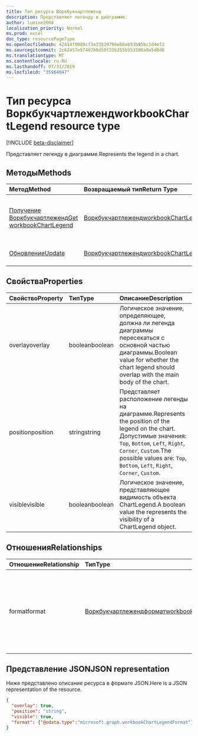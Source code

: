 ```yaml
---
title: Тип ресурса Воркбукчартлеженд
description: Представляет легенду в диаграмме.
author: lumine2008
localization_priority: Normal
ms.prod: excel
doc_type: resourcePageType
ms.openlocfilehash: 42414f0089cf3e33529796ebbeb53b95bc1d4ef2
ms.sourcegitcommit: 2c62457e57467b8d50f21b255b553106a9a5d8d6
ms.translationtype: MT
ms.contentlocale: ru-RU
ms.lasthandoff: 07/31/2019
ms.locfileid: "35964047"
---
```

# <a name="workbookchartlegend-resource-type"></a><span data-ttu-id="a59f7-103">Тип ресурса Воркбукчартлеженд</span><span class="sxs-lookup"><span data-stu-id="a59f7-103">workbookChartLegend resource type</span></span>

[!INCLUDE [beta-disclaimer](../../includes/beta-disclaimer.md)]

<span data-ttu-id="a59f7-104">Представляет легенду в диаграмме.</span><span class="sxs-lookup"><span data-stu-id="a59f7-104">Represents the legend in a chart.</span></span>

## <a name="methods"></a><span data-ttu-id="a59f7-105">Методы</span><span class="sxs-lookup"><span data-stu-id="a59f7-105">Methods</span></span>

| <span data-ttu-id="a59f7-106">Метод</span><span class="sxs-lookup"><span data-stu-id="a59f7-106">Method</span></span>           | <span data-ttu-id="a59f7-107">Возвращаемый тип</span><span class="sxs-lookup"><span data-stu-id="a59f7-107">Return Type</span></span>    |<span data-ttu-id="a59f7-108">Описание</span><span class="sxs-lookup"><span data-stu-id="a59f7-108">Description</span></span>|
|:---------------|:--------|:----------|
|[<span data-ttu-id="a59f7-109">Получение Воркбукчартлеженд</span><span class="sxs-lookup"><span data-stu-id="a59f7-109">Get workbookChartLegend</span></span>](../api/chartlegend-get.md) | [<span data-ttu-id="a59f7-110">Воркбукчартлеженд</span><span class="sxs-lookup"><span data-stu-id="a59f7-110">workbookChartLegend</span></span>](workbookchartlegend.md) |<span data-ttu-id="a59f7-111">Чтение свойств и связей объекта chartLegend.</span><span class="sxs-lookup"><span data-stu-id="a59f7-111">Read properties and relationships of chartLegend object.</span></span>|
|[<span data-ttu-id="a59f7-112">Обновление</span><span class="sxs-lookup"><span data-stu-id="a59f7-112">Update</span></span>](../api/chartlegend-update.md) | [<span data-ttu-id="a59f7-113">Воркбукчартлеженд</span><span class="sxs-lookup"><span data-stu-id="a59f7-113">workbookChartLegend</span></span>](workbookchartlegend.md) |<span data-ttu-id="a59f7-114">Обновление объекта ChartLegend.</span><span class="sxs-lookup"><span data-stu-id="a59f7-114">Update ChartLegend object.</span></span> |

## <a name="properties"></a><span data-ttu-id="a59f7-115">Свойства</span><span class="sxs-lookup"><span data-stu-id="a59f7-115">Properties</span></span>
| <span data-ttu-id="a59f7-116">Свойство</span><span class="sxs-lookup"><span data-stu-id="a59f7-116">Property</span></span>     | <span data-ttu-id="a59f7-117">Тип</span><span class="sxs-lookup"><span data-stu-id="a59f7-117">Type</span></span>   |<span data-ttu-id="a59f7-118">Описание</span><span class="sxs-lookup"><span data-stu-id="a59f7-118">Description</span></span>|
|:---------------|:--------|:----------|
|<span data-ttu-id="a59f7-119">overlay</span><span class="sxs-lookup"><span data-stu-id="a59f7-119">overlay</span></span>|<span data-ttu-id="a59f7-120">boolean</span><span class="sxs-lookup"><span data-stu-id="a59f7-120">boolean</span></span>|<span data-ttu-id="a59f7-121">Логическое значение, определяющее, должна ли легенда диаграммы пересекаться с основной частью диаграммы.</span><span class="sxs-lookup"><span data-stu-id="a59f7-121">Boolean value for whether the chart legend should overlap with the main body of the chart.</span></span>|
|<span data-ttu-id="a59f7-122">position</span><span class="sxs-lookup"><span data-stu-id="a59f7-122">position</span></span>|<span data-ttu-id="a59f7-123">string</span><span class="sxs-lookup"><span data-stu-id="a59f7-123">string</span></span>|<span data-ttu-id="a59f7-124">Представляет расположение легенды на диаграмме.</span><span class="sxs-lookup"><span data-stu-id="a59f7-124">Represents the position of the legend on the chart.</span></span> <span data-ttu-id="a59f7-125">Допустимые значения: `Top`, `Bottom`, `Left`, `Right`, `Corner`, `Custom`.</span><span class="sxs-lookup"><span data-stu-id="a59f7-125">The possible values are: `Top`, `Bottom`, `Left`, `Right`, `Corner`, `Custom`.</span></span>|
|<span data-ttu-id="a59f7-126">visible</span><span class="sxs-lookup"><span data-stu-id="a59f7-126">visible</span></span>|<span data-ttu-id="a59f7-127">boolean</span><span class="sxs-lookup"><span data-stu-id="a59f7-127">boolean</span></span>|<span data-ttu-id="a59f7-128">Логическое значение, представляющее видимость объекта ChartLegend.</span><span class="sxs-lookup"><span data-stu-id="a59f7-128">A boolean value the represents the visibility of a ChartLegend object.</span></span>|

## <a name="relationships"></a><span data-ttu-id="a59f7-129">Отношения</span><span class="sxs-lookup"><span data-stu-id="a59f7-129">Relationships</span></span>
| <span data-ttu-id="a59f7-130">Отношение</span><span class="sxs-lookup"><span data-stu-id="a59f7-130">Relationship</span></span> | <span data-ttu-id="a59f7-131">Тип</span><span class="sxs-lookup"><span data-stu-id="a59f7-131">Type</span></span>   |<span data-ttu-id="a59f7-132">Описание</span><span class="sxs-lookup"><span data-stu-id="a59f7-132">Description</span></span>|
|:---------------|:--------|:----------|
|<span data-ttu-id="a59f7-133">format</span><span class="sxs-lookup"><span data-stu-id="a59f7-133">format</span></span>|[<span data-ttu-id="a59f7-134">Воркбукчартлежендформат</span><span class="sxs-lookup"><span data-stu-id="a59f7-134">workbookChartLegendFormat</span></span>](workbookchartlegendformat.md)|<span data-ttu-id="a59f7-135">Представляет форматирование легенды диаграммы, включая заливку и шрифт.</span><span class="sxs-lookup"><span data-stu-id="a59f7-135">Represents the formatting of a chart legend, which includes fill and font formatting.</span></span> <span data-ttu-id="a59f7-136">Только для чтения.</span><span class="sxs-lookup"><span data-stu-id="a59f7-136">Read-only.</span></span>|

## <a name="json-representation"></a><span data-ttu-id="a59f7-137">Представление JSON</span><span class="sxs-lookup"><span data-stu-id="a59f7-137">JSON representation</span></span>

<span data-ttu-id="a59f7-138">Ниже представлено описание ресурса в формате JSON.</span><span class="sxs-lookup"><span data-stu-id="a59f7-138">Here is a JSON representation of the resource.</span></span>

<!-- {
  "blockType": "resource",
  "baseType": "microsoft.graph.entity",
  "optionalProperties": [
    "format"        
  ],
  "@odata.type": "microsoft.graph.workbookChartLegend"
}-->

```json
{
  "overlay": true,
  "position": "string",
  "visible": true,
  "format": {"@odata.type":"microsoft.graph.workbookChartLegendFormat"}
}

```

<!-- uuid: 8fcb5dbc-d5aa-4681-8e31-b001d5168d79
2015-10-25 14:57:30 UTC -->
<!--
{
  "type": "#page.annotation",
  "description": "ChartLegend resource",
  "keywords": "",
  "section": "documentation",
  "tocPath": "",
  "suppressions": []
}
-->
